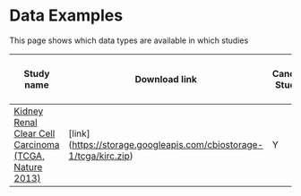 # Data Examples
This page shows which data types are available in which studies

Study name | Download link | Cancer Study | Cancer Type | Clinical Data | Discrete Copy Number Data | Log2 Copy Number Data | Segmented Data | Expression Data | Mutation Data | Fusion Data | Methylation Data | RPPA Data | Case Lists | Timeline Data | Gistic Data | Mutsig Data 
--- | --- | --- | --- | --- | --- | --- | --- | --- | --- | --- | --- | --- | --- | --- | --- | ---
[Kidney Renal Clear Cell Carcinoma (TCGA, Nature 2013)](http://www.cbioportal.org/study?id=kirc_tcga_pub) | [link] (https://storage.googleapis.com/cbiostorage-1/tcga/kirc.zip) | Y |  | Y | Y | Y | Y | Y | Y |  | Y | Y | Y |  | Y | Y


